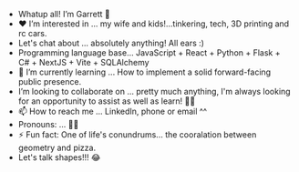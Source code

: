 - Whatup all! I’m Garrett 👊
- ❤ I’m interested in ... my wife and kids!...tinkering, tech, 3D printing and rc cars.
- Let's chat about ... absolutely anything! All ears :)
- Programming language base... JavaScript + React + Python + Flask + C# + NextJS + Vite + SQLAlchemy
- 🌱 I’m currently learning ... How to implement a solid forward-facing public presence.
- I’m looking to collaborate on ... pretty much anything, I'm always looking for an opportunity to assist as well as learn! 👍🏽
- 📫 How to reach me ... LinkedIn, phone or email ^^
- Pronouns: ... 🥷🏽
- ⚡ Fun fact: One of life's conundrums... the cooralation between geometry and pizza.
- Let's talk shapes!!! 😂

<!---
Hawk-PDX/Hawk-PDX is a ✨ special ✨ repository because its `README.md` (this file) appears on your GitHub profile.
You can click the Preview link to take a look at your changes.
--->
